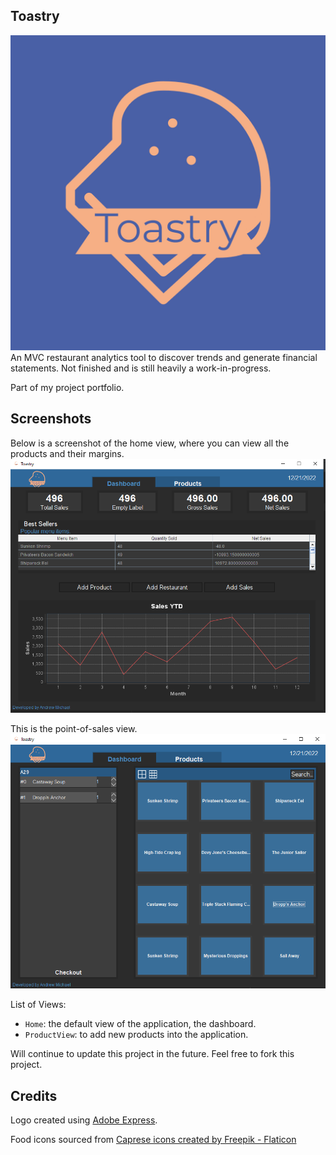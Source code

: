 ## Toastry

![Logo](main/resources/media/logos/Toastry-logos.jpeg?raw=true)
An MVC restaurant analytics tool to discover trends and generate financial statements. Not finished and is still heavily a work-in-progress.

Part of my project portfolio.

## Screenshots

Below is a screenshot of the home view, where you can view all the products and their margins.
![Home Screenshot](main/resources/media/images/preview_Dashboard.PNG?raw=true)

This is the point-of-sales view.
![Home Screenshot](main/resources/media/images/preview_PointOfSalesWithOrders.PNG?raw=true)

List of Views:
- `Home`: the default view of the application, the dashboard.
- `ProductView`: to add new products into the application.

Will continue to update this project in the future. Feel free to fork this project.


## Credits
Logo created using [Adobe Express](https://www.adobe.com/express/create/logo).

Food icons sourced from [Caprese icons created by Freepik - Flaticon](https://www.flaticon.com/free-icons/caprese)